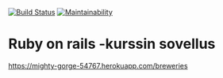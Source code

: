 [![Build Status](https://travis-ci.org/hanninev/ruby-on-rails-cource.svg?branch=master)](https://travis-ci.org/hanninev/ruby-on-rails-cource)
[![Maintainability](https://api.codeclimate.com/v1/badges/0a0e3c925f22481d3509/maintainability)](https://codeclimate.com/github/hanninev/ruby-on-rails-cource/maintainability)

# Ruby on rails -kurssin sovellus

https://mighty-gorge-54767.herokuapp.com/breweries

